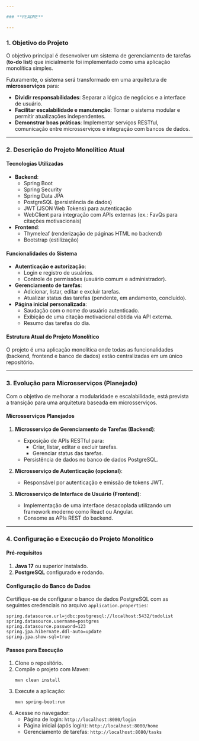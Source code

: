 ```yaml
---

### **README**

---
```


### 1. Objetivo do Projeto

O objetivo principal é desenvolver um sistema de gerenciamento de tarefas (**to-do list**) que inicialmente foi implementado como uma aplicação monolítica simples. 

Futuramente, o sistema será transformado em uma arquitetura de **microsserviços** para:
- **Dividir responsabilidades**: Separar a lógica de negócios e a interface de usuário.
- **Facilitar escalabilidade e manutenção**: Tornar o sistema modular e permitir atualizações independentes.
- **Demonstrar boas práticas**: Implementar serviços RESTful, comunicação entre microsserviços e integração com bancos de dados.

---

### 2. Descrição do Projeto Monolítico Atual

#### **Tecnologias Utilizadas**

- **Backend**:
  - Spring Boot
  - Spring Security
  - Spring Data JPA
  - PostgreSQL (persistência de dados)
  - JWT (JSON Web Tokens) para autenticação
  - WebClient para integração com APIs externas (ex.: FavQs para citações motivacionais)
- **Frontend**:
  - Thymeleaf (renderização de páginas HTML no backend)
  - Bootstrap (estilização)

#### **Funcionalidades do Sistema**

- **Autenticação e autorização**:
  - Login e registro de usuários.
  - Controle de permissões (usuário comum e administrador).
- **Gerenciamento de tarefas**:
  - Adicionar, listar, editar e excluir tarefas.
  - Atualizar status das tarefas (pendente, em andamento, concluído).
- **Página inicial personalizada**:
  - Saudação com o nome do usuário autenticado.
  - Exibição de uma citação motivacional obtida via API externa.
  - Resumo das tarefas do dia.

#### **Estrutura Atual do Projeto Monolítico**

O projeto é uma aplicação monolítica onde todas as funcionalidades (backend, frontend e banco de dados) estão centralizadas em um único repositório.

---

### 3. Evolução para Microsserviços (Planejado)

Com o objetivo de melhorar a modularidade e escalabilidade, está prevista a transição para uma arquitetura baseada em microsserviços. 

#### **Microsserviços Planejados**

1. **Microsserviço de Gerenciamento de Tarefas (Backend)**:
   - Exposição de APIs RESTful para:
     - Criar, listar, editar e excluir tarefas.
     - Gerenciar status das tarefas.
   - Persistência de dados no banco de dados PostgreSQL.

2. **Microsserviço de Autenticação (opcional)**:
   - Responsável por autenticação e emissão de tokens JWT.

3. **Microsserviço de Interface de Usuário (Frontend)**:
   - Implementação de uma interface desacoplada utilizando um framework moderno como React ou Angular.
   - Consome as APIs REST do backend.

---

### 4. Configuração e Execução do Projeto Monolítico

#### **Pré-requisitos**
1. **Java 17** ou superior instalado.
2. **PostgreSQL** configurado e rodando.

#### **Configuração do Banco de Dados**
Certifique-se de configurar o banco de dados PostgreSQL com as seguintes credenciais no arquivo `application.properties`:

```properties
spring.datasource.url=jdbc:postgresql://localhost:5432/todolist
spring.datasource.username=postgres
spring.datasource.password=123
spring.jpa.hibernate.ddl-auto=update
spring.jpa.show-sql=true
```

#### **Passos para Execução**
1. Clone o repositório.
2. Compile o projeto com Maven:
   ```
   mvn clean install
   ```
3. Execute a aplicação:
   ```
   mvn spring-boot:run
   ```
4. Acesse no navegador:
   - Página de login: `http://localhost:8080/login`
   - Página inicial (após login): `http://localhost:8080/home`
   - Gerenciamento de tarefas: `http://localhost:8080/tasks`